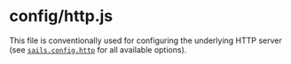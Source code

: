 # config/http.js

This file is conventionally used for configuring the underlying HTTP server (see [`sails.config.http`](http://sailsjs.org/documentation/reference/configuration/sails-config-http) for all available options).


<docmeta name="displayName" value="http.js">

